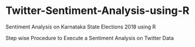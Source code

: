 # Twitter-Sentiment-Analysis-using-R
Sentiment Analysis on Karnataka State Elections 2018 using R

Step wise Procedure to Execute a Sentiment Analysis on Twitter Data
